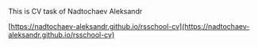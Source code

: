 This is CV task of Nadtochaev Aleksandr

[https://nadtochaev-aleksandr.github.io/rsschool-cv](https://nadtochaev-aleksandr.github.io/rsschool-cv)